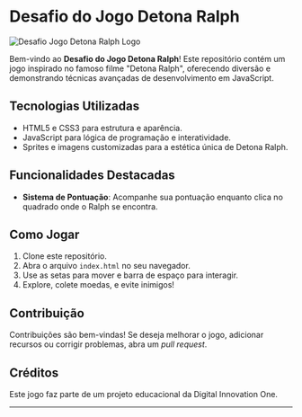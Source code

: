 # Desafio do Jogo Detona Ralph

![Desafio Jogo Detona Ralph Logo](https://github.com/Daniel777-hub/Desafio-do-Jogo-Detona-Ralph/tree/main/src/images)

Bem-vindo ao **Desafio do Jogo Detona Ralph**! Este repositório contém um jogo inspirado no famoso filme "Detona Ralph", oferecendo diversão e demonstrando técnicas avançadas de desenvolvimento em JavaScript.

## Tecnologias Utilizadas

- HTML5 e CSS3 para estrutura e aparência.
- JavaScript para lógica de programação e interatividade.
- Sprites e imagens customizadas para a estética única de Detona Ralph.

## Funcionalidades Destacadas

- **Sistema de Pontuação**: Acompanhe sua pontuação enquanto clica no quadrado onde o Ralph se encontra.

## Como Jogar

1. Clone este repositório.
2. Abra o arquivo `index.html` no seu navegador.
3. Use as setas para mover e barra de espaço para interagir.
4. Explore, colete moedas, e evite inimigos!

## Contribuição

Contribuições são bem-vindas! Se deseja melhorar o jogo, adicionar recursos ou corrigir problemas, abra um _pull request_.

## Créditos

Este jogo faz parte de um projeto educacional da Digital Innovation One.

---

